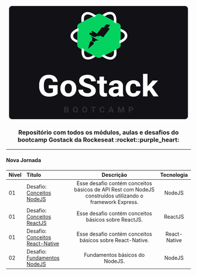 <div align="center">
  <img src="assets/GoLogo.svg" />
</div>
  
  <h3 align="center">Repositório com todos os módulos, aulas e desafios do bootcamp Gostack da Rockeseat :rocket::purple_heart:</h3>

  <hr />

<h4>Nova Jornada</h4>

| Nível | Título                                                                                      |                                                Descrição                                                 |  Tecnologia  |
| ----- | :------------------------------------------------------------------------------------------ | :------------------------------------------------------------------------------------------------------: | :----------: |
| 01    | Desafio: [Conceitos NodeJS](https://github.com/walefe/gostack-conceitos-nodejs)             | Esse desafio contém conceitos básicos de API Rest com NodeJS construídos utilizando o framework Express. |    NodeJS    |
| 01    | Desafio: [Conceitos ReactJS](https://github.com/walefe/gostack-conceitos-reactjs)           |                           Esse desafio contém conceitos básicos sobre ReactJS.                           |   ReactJS    |
| 01    | Desafio: [Conceitos React-Native](https://github.com/walefe/gostack-conceitos-react-native) |                        Esse desafio contém conceitos básicos sobre React-Native.                         | React-Native |
| 02    | Desafio: [Fundamentos NodeJS](https://github.com/walefe/gostack-template-fundamentos-node) |                        Fundamentos básicos do NodeJS.                         | NodeJS |

